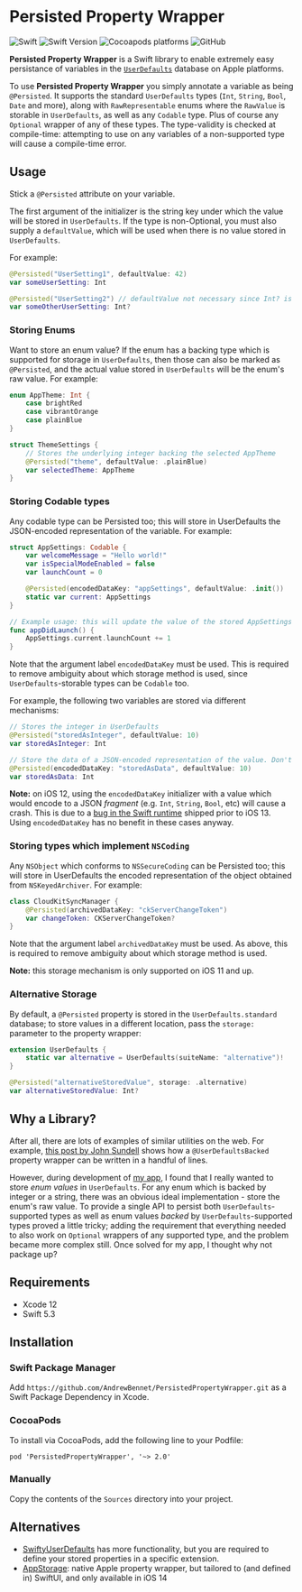 # Persisted Property Wrapper
![Swift](https://github.com/AndrewBennet/PersistedPropertyWrapper/workflows/Swift/badge.svg)
![Swift Version](https://img.shields.io/badge/Swift-5.3-F16D39.svg?style=flat)
![Cocoapods platforms](https://img.shields.io/cocoapods/p/PersistedPropertyWrapper)
![GitHub](https://img.shields.io/github/license/AndrewBennet/PersistedPropertyWrapper)

**Persisted Property Wrapper** is a Swift library to enable extremely easy persistance of variables in the [`UserDefaults`](https://developer.apple.com/documentation/foundation/userdefaults) database on Apple platforms.

To use **Persisted Property Wrapper** you simply annotate a variable as being `@Persisted`. It supports the standard `UserDefaults` types (`Int`, `String`, `Bool`, `Date` and more), along with `RawRepresentable` enums where the `RawValue` is storable in `UserDefaults`, as well as any `Codable` type. Plus of course any `Optional` wrapper of any of these types. The type-validity is checked at compile-time: attempting to use on any variables of a non-supported type will cause a compile-time error. 

## Usage

Stick a `@Persisted` attribute on your variable.

The first argument of the initializer is the string key under which the value will be stored in `UserDefaults`. If the type is non-Optional, you must also supply a `defaultValue`, which will be used when there is no value stored in `UserDefaults`.

For example:
```swift
@Persisted("UserSetting1", defaultValue: 42)
var someUserSetting: Int

@Persisted("UserSetting2") // defaultValue not necessary since Int? is an Optional type
var someOtherUserSetting: Int?
```

### Storing Enums
Want to store an enum value? If the enum has a backing type which is supported for storage in `UserDefaults`, then those can also be marked as `@Persisted`, and the actual value stored in `UserDefaults` will be the enum's raw value. For example:

```swift
enum AppTheme: Int {
    case brightRed
    case vibrantOrange
    case plainBlue
}

struct ThemeSettings {
    // Stores the underlying integer backing the selected AppTheme
    @Persisted("theme", defaultValue: .plainBlue)
    var selectedTheme: AppTheme
}
```

### Storing Codable types
Any codable type can be Persisted too; this will store in UserDefaults the JSON-encoded representation of the variable. For example:

```swift
struct AppSettings: Codable {
    var welcomeMessage = "Hello world!"
    var isSpecialModeEnabled = false
    var launchCount = 0

    @Persisted(encodedDataKey: "appSettings", defaultValue: .init())
    static var current: AppSettings
}

// Example usage: this will update the value of the stored AppSettings
func appDidLaunch() {
    AppSettings.current.launchCount += 1
}
```

Note that the argument label `encodedDataKey` must be used. This is required to remove ambiguity about which storage method is used, since `UserDefaults`-storable types can be `Codable` too.

For example, the following two variables are stored via different mechanisms:
```swift
// Stores the integer in UserDefaults
@Persisted("storedAsInteger", defaultValue: 10)
var storedAsInteger: Int

// Store the data of a JSON-encoded representation of the value. Don't use on iOS 12!
@Persisted(encodedDataKey: "storedAsData", defaultValue: 10)
var storedAsData: Int
```

**Note:** on iOS 12, using the `encodedDataKey` initializer with a value which would encode to a JSON _fragment_ (e.g. `Int`, `String`, `Bool`, etc) will cause a crash. This is due to a [bug in the Swift runtime](https://bugs.swift.org/browse/SR-6163) shipped prior to iOS 13. Using `encodedDataKey` has no benefit in these cases anyway.

### Storing types which implement `NSCoding`
Any `NSObject` which conforms to `NSSecureCoding` can be Persisted too; this will store in UserDefaults the encoded representation of the object obtained from `NSKeyedArchiver`. For example:

```swift
class CloudKitSyncManager {
    @Persisted(archivedDataKey: "ckServerChangeToken")
    var changeToken: CKServerChangeToken?
}
```

Note that the argument label `archivedDataKey` must be used. As above, this is required to remove ambiguity about which storage method is used.

**Note:** this storage mechanism is only supported on iOS 11 and up.

### Alternative Storage
By default, a `@Persisted` property is stored in the `UserDefaults.standard` database; to store values in a different location, pass the `storage: ` parameter to the property wrapper:

```swift
extension UserDefaults {
    static var alternative = UserDefaults(suiteName: "alternative")!
}

@Persisted("alternativeStoredValue", storage: .alternative)
var alternativeStoredValue: Int?
```

## Why a Library?
After all, there are lots of examples of similar utilities on the web. For example, [this post by John Sundell](https://www.swiftbysundell.com/articles/property-wrappers-in-swift/#a-propertys-properties) shows how a `@UserDefaultsBacked` property wrapper can be written in a handful of lines. 

However, during development of [my app](https://github.com/AndrewBennet/ReadingList), I found that I really wanted to store _enum values_ in `UserDefaults`. For any enum which is backed by integer or a string, there was an obvious ideal implementation - store the enum's raw value. To provide a single API to persist both  `UserDefaults`-supported types as well as enum values _backed_ by `UserDefaults`-supported types proved a little tricky; adding the requirement that everything needed to also work on `Optional` wrappers of any supported type, and the problem became more complex still. Once solved for my app, I thought why not package up?

## Requirements

- Xcode 12
- Swift 5.3

## Installation

### Swift Package Manager
Add `https://github.com/AndrewBennet/PersistedPropertyWrapper.git` as a Swift Package Dependency in Xcode.

### CocoaPods
To install via CocoaPods, add the following line to your Podfile:
```
pod 'PersistedPropertyWrapper', '~> 2.0'
```

### Manually
Copy the contents of the `Sources` directory into your project.

## Alternatives

- [SwiftyUserDefaults](https://github.com/sunshinejr/SwiftyUserDefaults) has more functionality, but you are required to define your stored properties in a specific extension.
- [AppStorage](https://developer.apple.com/documentation/swiftui/appstorage): native Apple property wrapper, but tailored to (and defined in) SwiftUI, and only available in iOS 14
